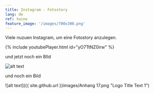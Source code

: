 ```yaml
---
title: Instagram - Fotostory 
lang: de
ref: twine
feature_image: '/images/700x300.png'
---
```


Viele nuzuen Instagram, um eine Fotostory anzulegen.

{% include youtubePlayer.html id="yO7TtNZ0irw" %}

und jetzt noch ein BIld

![alt text](http://img.geo.de/div/image/77485/faultier-gross.jpg "Logo Title Text 1")

und noch ein Bild

![alt text]({{ site.github.url }}images/Anhang 17.png "Logo Title Text 1")
